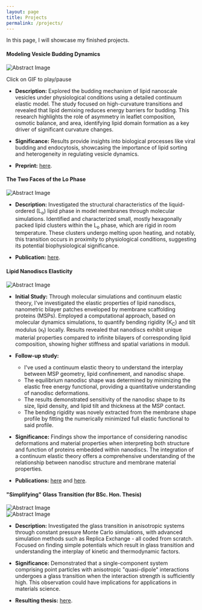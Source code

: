```yaml
---
layout: page
title: Projects
permalink: /projects/
---
```

In this page, I will showcase my finished projects.


#### Modeling Vesicle Budding Dynamics

<script src="https://code.jquery.com/jquery-3.6.0.min.js"></script>

<div class="center-image">
  <img id="gif-image" src="{{ '/images/projects/movie_budding.gif' | relative_url }}" class="responsive-image" alt="Abstract Image">
  <p>Click on GIF to play/pause</p>
</div>

<script>
  $(document).ready(function(){
    $("#gif-image").click(function(){
      // Toggle between the GIF and the static image
      var currentSrc = $(this).attr("src");
      if(currentSrc.includes("movie_budding.gif")) {
        $(this).attr("src", "{{ '/images/projects/budded_state.png' | relative_url }}"); // Pause (static image)
      } else {
        $(this).attr("src", "{{ '/images/projects/movie_budding.gif' | relative_url }}"); // Play (GIF)
      }
    });
  });
</script>

- **Description:** Explored the budding mechanism of lipid nanoscale vesicles under physiological conditions using a detailed continuum elastic model. The study focused on high-curvature transitions and revealed that lipid demixing reduces energy barriers for budding. This research highlights the role of asymmetry in leaflet composition, osmotic balance, and area, identifying lipid domain formation as a key driver of significant curvature changes.

- **Significance:** Results provide insights into biological processes like viral budding and endocytosis, showcasing the importance of lipid sorting and heterogeneity in regulating vesicle dynamics.

- **Preprint:** [here](https://doi.org/10.1101/2024.10.24.620077).

#### The Two Faces of the Lo Phase

<div class="center-image">
  <img src="https://pubs.acs.org/cms/10.1021/acs.jpclett.1c03712/asset/images/medium/jz1c03712_0005.gif"  class="responsive-image"  alt="Abstract Image">
</div>

- **Description:** Investigated the structural characteristics of the liquid-ordered (L<sub>o</sub>) lipid phase in model membranes through molecular simulations. Identified and characterized small, mostly hexagonally packed lipid clusters within the L<sub>o</sub> phase, which are rigid in room temperature. These clusters undergo melting upon heating, and notably, this transition occurs in proximity to physiological conditions, suggesting its potential biophysiological significance.

- **Publication:** [here](https://pubs.acs.org/doi/full/10.1021/acs.jpclett.1c03712).


#### Lipid Nanodiscs Elasticity

<div class="center-image">
  <img src="https://pubs.acs.org/cms/10.1021/acs.jctc.2c01054/asset/images/medium/ct2c01054_0005.gif"  class="responsive-image"  alt="Abstract Image">
</div>

- **Initial Study:** Through molecular simulations and continuum elastic theory, I've investigated the elastic properties of lipid nanodiscs, nanometric bilayer patches enveloped by membrane scaffolding proteins (MSPs). Employed a computational approach, based on molecular dynamics simulations, to quantify bending rigidity (K<sub>C</sub>) and tilt modulus (κ<sub>t</sub>) locally. Results revealed that nanodiscs exhibit unique material properties compared to infinite bilayers of corresponding lipid composition, showing higher stiffness and spatial variations in moduli.

- **Follow-up study:**
  - I've used a continuum elastic theory to understand the interplay between MSP geometry, lipid confinement, and nanodisc shape.
  - The equilibrium nanodisc shape was determined by minimizing the elastic free energy functional, providing a quantitative understanding of nanodisc deformations.
  - The results demonstrated sensitivity of the nanodisc shape to its size, lipid density, and lipid tilt and thickness at the MSP contact.
  - The bending rigidity was novely extracted from the membrane shape profile by fitting the numerically minimized full elastic functional to said profile.

- **Significance:** Findings show the importance of considering nanodisc deformations and material properties when interpreting both structure and function of proteins embedded within nanodiscs. The integration of a continuum elastic theory offers a comprehensive understanding of the relationship between nanodisc structure and membrane material properties.

- **Publications:** [here](https://pubs.acs.org/doi/full/10.1021/acs.jctc.2c01054) and [here](https://pubs.acs.org/doi/10.1021/acs.jpcb.0c03374).


#### "Simplifying" Glass Transition (for BSc. Hon. Thesis)

<div class="center-image">
  <img src="{{ '/images/projects/amirim_proj.png' | relative_url }}" class="responsive-image" alt="Abstract Image">
</div>
<div class="center-image">
  <img src="{{ '/images/projects/amirim_proj2.png' | relative_url }}"  class="responsive-image"  alt="Abstract Image">
</div>

- **Description:** Investigated the glass transition in anisotropic systems through constant pressure Monte Carlo simulations, with advanced simulation methods such as Replica Exchange - all coded from scratch. Focused on finding simple potentials which result in glass transition and understanding the interplay of kinetic and thermodynamic factors.

- **Significance:** Demonstrated that a single-component system comprising point particles with anisotropic "quasi-dipole" interactions undergoes a glass transition when the interaction strength is sufficiently high. This observation could have implications for applications in materials science.

- **Resulting thesis:** [here](https://raw.githubusercontent.com/infinityScha/blog/master/files/projects/amirim%20work.pdf).
